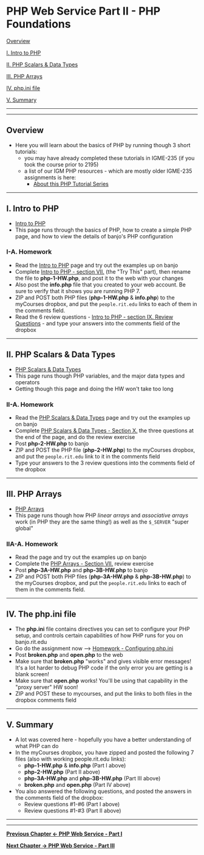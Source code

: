 # PHP Web Service Part II - PHP Foundations

[Overview](#overview)

[I. Intro to PHP](#intro-to-php)

[II. PHP Scalars & Data Types](#php-data-types)

[III. PHP Arrays](#php-arrays)

[IV. php.ini file](#php-ini)

[V. Summary](#summary)

<hr><hr>

<a id="overview" />

## Overview
- Here you will learn about the basics of PHP by running though 3 short tutorials:
  - you may have already completed these tutorials in IGME-235 (if you took the course prior to 2195)
  - a list of our IGM PHP resources - which are mostly older IGME-235 assignments is here:
    - [About this PHP Tutorial Series](https://github.com/tonethar/IGME-230-Master/blob/master/notes/php-0.md)

<hr>

<a id="intro-to-php" />

## I. Intro to PHP

- [Intro to PHP](https://github.com/tonethar/IGME-230-Master/blob/master/notes/php-1.md)
- This page runs through the basics of PHP, how to create a simple PHP page, and how to view the details of banjo's PHP configuration

### I-A. Homework

- Read the [Intro to PHP](https://github.com/tonethar/IGME-230-Master/blob/master/notes/php-1.md) page and try out the examples up on banjo
- Complete [Intro to PHP - section VII.](https://github.com/tonethar/IGME-230-Master/blob/master/notes/php-1.md#section7) (the "Try This" part), then rename the file to **php-1-HW.php**, and post it to the web with your changes
- Also post the **info.php** file that you created to your web account. Be sure to verify that it shows you are running PHP 7.
- ZIP and POST both PHP files (**php-1-HW.php** & **info.php**) to the myCourses dropbox, and put the `people.rit.edu` links to each of them in the comments field.
- Read the 6 review questions - [Intro to PHP - section IX. Review Questions](https://github.com/tonethar/IGME-230-Master/blob/master/notes/php-1.md#section9) - and type your answers into the comments field of the dropbox

<hr>

<a id="php-data-types" />

## II. PHP Scalars & Data Types

- [PHP Scalars & Data Types](https://github.com/tonethar/IGME-230-Master/blob/master/notes/php-2.md)
- This page runs though PHP variables, and the major data types and operators
- Getting though this page and doing the HW won't take too long

### II-A. Homework

- Read the [PHP Scalars & Data Types](https://github.com/tonethar/IGME-230-Master/blob/master/notes/php-2.md) page and try out the examples up on banjo
- Complete [PHP Scalars & Data Types - Section X.](https://github.com/tonethar/IGME-230-Master/blob/master/notes/php-2.md#section10) the three questions at the end of the page, and do the review exercise
- Post **php-2-HW.php** to banjo
- ZIP and POST the PHP file (**php-2-HW.php**) to the myCourses dropbox, and put the `people.rit.edu` link to it in the comments field
- Type your answers to the 3 review questions into the comments field of the dropbox



<hr>

<a id="php-arrays" />

## III. PHP Arrays

- [PHP Arrays](https://github.com/tonethar/IGME-230-Master/blob/master/notes/php-3.md)
- This page runs though how PHP *linear arrays* and *associative arrays* work (in PHP they are the same thing!) as well as the `$_SERVER` "super global"


### IIA-A. Homework

- Read the page and try out the examples up on banjo
- Complete the [PHP Arrays - Section VII.](https://github.com/tonethar/IGME-230-Master/blob/master/notes/php-3.md#section7) review exercise
- Post **php-3A-HW.php** and **php-3B-HW.php** to banjo
- ZIP and POST both PHP files (**php-3A-HW.php** & **php-3B-HW.php**) to the myCourses dropbox, and put the `people.rit.edu` links to each of them in the comments field.


<hr>

<a id="php-ini" />

## IV. The php.ini file

- The **php.ini** file contains directives you can set to configure your PHP setup, and controls certain capabilities of how PHP runs for you on banjo.rit.edu
- Go do the assignment now --> [Homework - Configuring php.ini](https://github.com/tonethar/IGME-230-Master/blob/master/notes/HW-php-ini.md)
- Post **broken.php** and **open.php** to the web
- Make sure that **broken.php** "works" and gives visible error messages! It's a lot harder to debug PHP code if the only error you are getting is a blank screen!
- Make sure that **open.php** works! You'll be using that capability in the "proxy server" HW soon!
- ZIP and POST these to mycourses, and put the links to both files in the dropbox comments field


<hr>

<a id="summary" />

## V. Summary
- A lot was covered here - hopefully you have a better understanding of what PHP can do
- In the myCourses dropbox, you have zipped and posted the following 7 files (also with working people.rit.edu links):
  - **php-1-HW.php** & **info.php** (Part I above)
  - **php-2-HW.php** (Part II above)
  - **php-3A-HW.php** and **php-3B-HW.php** (Part III above)
  - **broken.php** and **open.php** (Part IV above)
- You also answered the following questions, and posted the answers in the comments field of the dropbox:
  - Review questions #1-#6 (Part I above)
  - Review questions #1-#3 (Part II above)

<hr><hr>

**[Previous Chapter <- PHP Web Service - Part I](HW-php-web-service-1.md)**

**[Next Chapter -> PHP Web Service - Part III](HW-php-web-service-3.md)**

